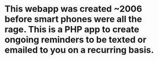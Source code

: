 # This webapp was created ~2006 before smart phones were all the rage. This is a PHP app to create ongoing reminders to be texted or emailed to you on a recurring basis.
